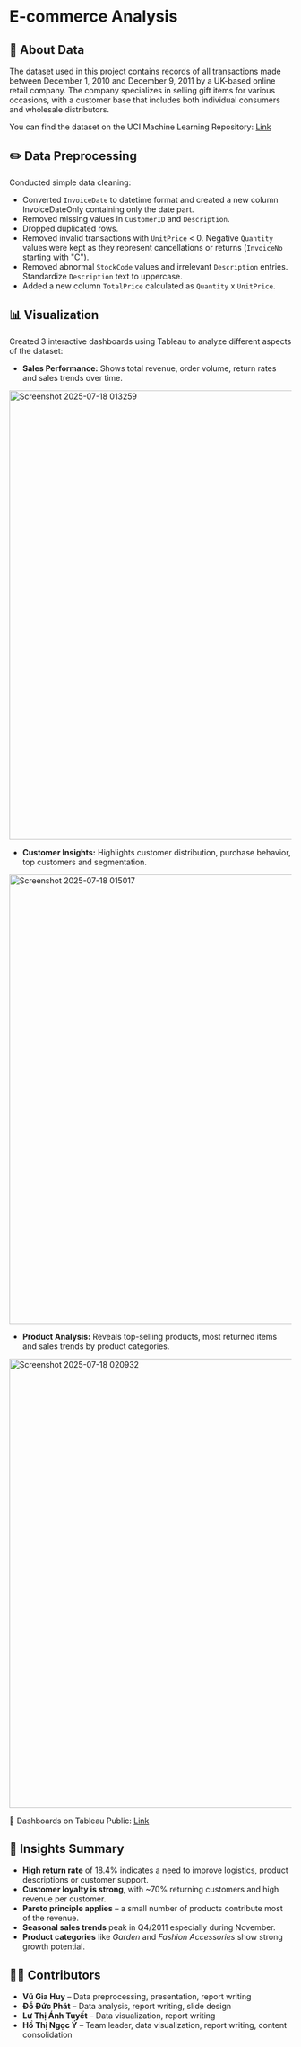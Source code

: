 # E-commerce Analysis 
## 📂 About Data 
The dataset used in this project contains records of all transactions made between December 1, 2010 and December 9, 2011 by a UK-based online retail company. The company specializes in selling gift items for various occasions, with a customer base that includes both individual consumers and wholesale distributors. 

You can find the dataset on the UCI Machine Learning Repository: [Link](https://archive.ics.uci.edu/dataset/352/online+retail)

## ✏️ Data Preprocessing
Conducted simple data cleaning:

- Converted `InvoiceDate` to datetime format and created a new column InvoiceDateOnly containing only the date part.
- Removed missing values in `CustomerID` and `Description`.
- Dropped duplicated rows.
- Removed invalid transactions with `UnitPrice` < 0. Negative `Quantity` values were kept as they represent cancellations or returns (`InvoiceNo` starting with "C").
- Removed abnormal `StockCode` values and irrelevant `Description` entries. Standardize `Description` text to uppercase.
- Added a new column `TotalPrice` calculated as `Quantity` x `UnitPrice`.

## 📊 Visualization
Created 3 interactive dashboards using Tableau to analyze different aspects of the dataset: 

- **Sales Performance:** Shows total revenue, order volume, return rates and sales trends over time.
<img width="1300" height="800" alt="Screenshot 2025-07-18 013259" src="https://github.com/user-attachments/assets/ed2b9a6b-a0b8-4518-816c-8fa72933553c" />

- **Customer Insights:** Highlights customer distribution, purchase behavior, top customers and segmentation.
<img width="1300" height="800" alt="Screenshot 2025-07-18 015017" src="https://github.com/user-attachments/assets/8ea055c5-61e3-4977-87c1-98fba28babbe" />

- **Product Analysis:** Reveals top-selling products, most returned items and sales trends by product categories.
<img width="1300" height="800" alt="Screenshot 2025-07-18 020932" src="https://github.com/user-attachments/assets/64e6b00f-08f5-41f6-9d27-0068dea948a0" />


📎 Dashboards on Tableau Public: [Link](https://public.tableau.com/app/profile/y.ho.thi.ngoc/viz/Nhom11_ProjectCK/SalesPerformance)

## 🧠 Insights Summary
- **High return rate** of 18.4% indicates a need to improve logistics, product descriptions or customer support.
- **Customer loyalty is strong**, with ~70% returning customers and high revenue per customer.  
- **Pareto principle applies** – a small number of products contribute most of the revenue.  
- **Seasonal sales trends** peak in Q4/2011 especially during November.
- **Product categories** like *Garden* and *Fashion Accessories* show strong growth potential.

## 👨‍💻 Contributors
- **Vũ Gia Huy** – Data preprocessing, presentation, report writing  
- **Đỗ Đức Phát** – Data analysis, report writing, slide design  
- **Lư Thị Ánh Tuyết** – Data visualization, report writing  
- **Hồ Thị Ngọc Ý** – Team leader, data visualization, report writing, content consolidation
